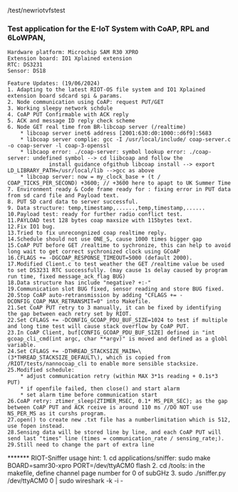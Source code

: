 
/test/newriotvfstest
### Test application for the E-IoT System with CoAP, RPL and 6LoWPAN, 
	Hardware platform: Microchip SAM R30 XPRO
	Extension board: IO1 Xplained extension
	RTC: DS3231
	Sensor: DS18
	
	Feature Updates: (19/06/2024)
	1. Adapting to the latest RIOT-OS file system and IO1 Xplained extension board sdcard spi & params.
	2. Node communication using CoAP: request PUT/GET
	3. Working sleepy network schdule
	4. CoAP PUT Confirmable with ACK reply
 	5. ACK and message ID reply check scheme 
	6. Node GET real time from BR-libcoap server (/realtime)
		* libcoap server inet6 address [2001:630:d0:1000::d6f9]:5683
		* libcoap server complie: gcc -I /usr/local/include/ coap-server.c -o coap-server -l coap-3-openssl
		* libcaop error: ./coap-server: symbol lookup error: ./coap-server: undefined symbol --> cd liibcoap and follow the 
				 install guidance ofgithub libcoap install --> export LD_LIBRARY_PATH=/usr/local/lib -->gcc as above
		* libcoap server: now = my_clock_base + (t / COAP_TICKS_PER_SECOND) +3600; // +3600 here to apapt to UK Summer Time
	7. Environment ready & Code frame ready for : fixing error in PUT data from sd card file and Payload text.
	8. PUT SD card data to server successful.
	9. Data structure: temp,timestamp,......,temp,timestamp,......
	10.Payload test: ready for further radio conflict test.
	11.PAYLOAD test 128 bytes coap maxsize with 115bytes text.
	12.Fix IO1 bug.
	13.Tried to fix unrecongnized coap realtime reply.
	14.Schedule should not use ONE_S, cause 1000 times bigger gap
	15.CoAP PUT before GET /realtime to sychronize, this can help to avoid long wait to get correct sychronized clock using GCoAP
	16.CFLAGS += -DGCOAP_RESPONSE_TIMEOUT=5000 (default 2000).
	17.Modified Client.c to test weather the GET /realtime value be used to set DS3231 RTC successfully. (may cause 1s delay caused by program run time, fixed message_ack_flag BUG)
	18.Data structure has include "negative? +:-"
	19.Communication slot BUG fixed, sensor reading and store BUG fixed.
	20.Stop CoAP auto-retransmission by adding "CFLAGS += -DCONFIG_COAP_MAX_RETRANSMIT=0" into Makefile.
	21.Set CoAP PUT retry to 3 manually, it can be fixed by identifying the gap between each retry set by RIOT.
	22.Set CFLAGS += -DCONFIG_GCOAP_PDU_BUF_SIZE=1024 to test if multiple and long time test will cause stack overflow by CoAP PUT.
	23.In CoAP Client, buf[CONFIG_GCOAP_PDU_BUF_SIZE] defined in "int gcoap_cli_cmd(int argc, char **argv)" is moved and defined as a globl variable. 
	24.Set CFLAGS += -DTHREAD_STACKSIZE_MAIN=\(3*THREAD_STACKSIZE_DEFAULT\), which is copied from /RIOT/tests/nannocoap_cli to enable more sensible stacksize. 
	25.Modified schedule: 
		* adjust communication retry (within MAX 3*1s reading + 0.1s*3 PUT)
		* if openfile failed, then close() and start alarm
		* set alarm time before communication start
	26.CoAP retry: ztimer_sleep(ZTIMER_MSEC, 0.1* MS_PER_SEC); as the gap between CoAP PUT and ACK rceive is around 110 ms //DO NOT use NS_PER_MS as it curshs program.
	27.open() to create new .txt file has a numberlimitation which is 512, use fopen instead.
	28.Sensing data will be stored line by line, and each CoAP PUT will send last "times" line (times = communication_rate / sensing_rate;).
	29.Still need to change the part of extra line 
	
	
******* RIOT-Sniffer usage hint:
	1. cd applications/sniffer: sudo make BOARD=samr30-xpro PORT=/dev/ttyACM0 flash
	2. cd /tools: in the makefile, define channel page number for 0 of subGHz
	3. sudo ./sniffer.py /dev/ttyACM0 0 | sudo wireshark -k -i -

